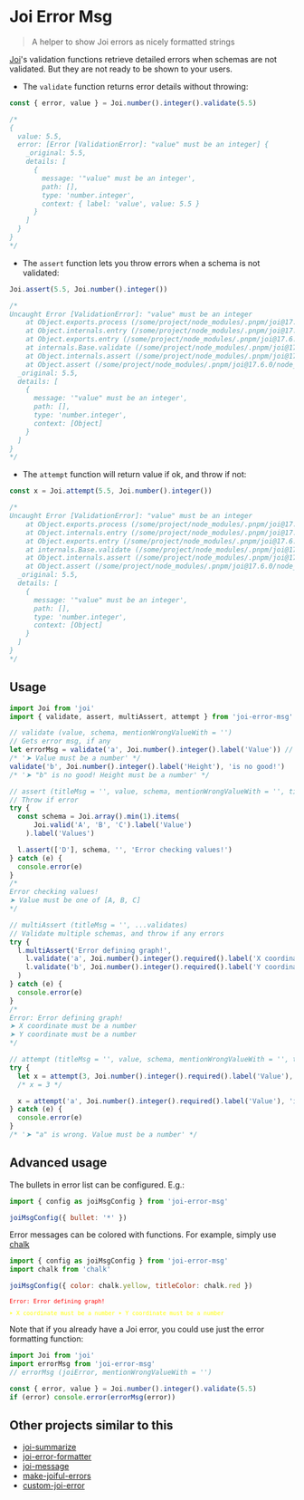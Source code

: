 # Joi Error Msg

> A helper to show Joi errors as nicely formatted strings

[Joi](https://www.npmjs.com/package/joi)'s validation functions retrieve detailed errors when schemas are not validated. But they are not ready to be shown to your users.

- The `validate` function returns error details without throwing:

```js
const { error, value } = Joi.number().integer().validate(5.5)

/*
{
  value: 5.5,
  error: [Error [ValidationError]: "value" must be an integer] {
    _original: 5.5,
    details: [
      {
        message: '"value" must be an integer',
        path: [],
        type: 'number.integer',
        context: { label: 'value', value: 5.5 }
      }
    ]
  }
}
*/
```

- The `assert` function lets you throw errors when a schema is not validated:

```js
Joi.assert(5.5, Joi.number().integer())

/*
Uncaught Error [ValidationError]: "value" must be an integer
    at Object.exports.process (/some/project/node_modules/.pnpm/joi@17.6.0/node_modules/joi/lib/errors.js:193:16)
    at Object.internals.entry (/some/project/node_modules/.pnpm/joi@17.6.0/node_modules/joi/lib/validator.js:153:26)
    at Object.exports.entry (/some/project/node_modules/.pnpm/joi@17.6.0/node_modules/joi/lib/validator.js:27:30)
    at internals.Base.validate (/some/project/node_modules/.pnpm/joi@17.6.0/node_modules/joi/lib/base.js:548:26)
    at Object.internals.assert (/some/project/node_modules/.pnpm/joi@17.6.0/node_modules/joi/lib/index.js:225:27)
    at Object.assert (/some/project/node_modules/.pnpm/joi@17.6.0/node_modules/joi/lib/index.js:102:19) {
  _original: 5.5,
  details: [
    {
      message: '"value" must be an integer',
      path: [],
      type: 'number.integer',
      context: [Object]
    }
  ]
}
*/
```

- The `attempt` function will return value if ok, and throw if not:

```js
const x = Joi.attempt(5.5, Joi.number().integer())

/*
Uncaught Error [ValidationError]: "value" must be an integer
    at Object.exports.process (/some/project/node_modules/.pnpm/joi@17.6.0/node_modules/joi/lib/errors.js:193:16)
    at Object.internals.entry (/some/project/node_modules/.pnpm/joi@17.6.0/node_modules/joi/lib/validator.js:153:26)
    at Object.exports.entry (/some/project/node_modules/.pnpm/joi@17.6.0/node_modules/joi/lib/validator.js:27:30)
    at internals.Base.validate (/some/project/node_modules/.pnpm/joi@17.6.0/node_modules/joi/lib/base.js:548:26)
    at Object.internals.assert (/some/project/node_modules/.pnpm/joi@17.6.0/node_modules/joi/lib/index.js:225:27)
    at Object.assert (/some/project/node_modules/.pnpm/joi@17.6.0/node_modules/joi/lib/index.js:102:19) {
  _original: 5.5,
  details: [
    {
      message: '"value" must be an integer',
      path: [],
      type: 'number.integer',
      context: [Object]
    }
  ]
}
*/
```

## Usage

```js
import Joi from 'joi'
import { validate, assert, multiAssert, attempt } from 'joi-error-msg'

// validate (value, schema, mentionWrongValueWith = '')
// Gets error msg, if any
let errorMsg = validate('a', Joi.number().integer().label('Value')) // use joi's label to define value's name
/* '➤ Value must be a number' */
validate('b', Joi.number().integer().label('Height'), 'is no good!')
/* '➤ "b" is no good! Height must be a number' */

// assert (titleMsg = '', value, schema, mentionWrongValueWith = '', titleMsg = '')
// Throw if error
try {
  const schema = Joi.array().min(1).items(
      Joi.valid('A', 'B', 'C').label('Value')
    ).label('Values')

  l.assert(['D'], schema, '', 'Error checking values!')
} catch (e) {
  console.error(e)
}
/*
Error checking values!
➤ Value must be one of [A, B, C]
*/

// multiAssert (titleMsg = '', ...validates)
// Validate multiple schemas, and throw if any errors
try {
  l.multiAssert('Error defining graph!',
    l.validate('a', Joi.number().integer().required().label('X coordinate')),
    l.validate('b', Joi.number().integer().required().label('Y coordinate'))
  )
} catch (e) {
  console.error(e)
}
/*
Error: Error defining graph!
➤ X coordinate must be a number
➤ Y coordinate must be a number
*/

// attempt (titleMsg = '', value, schema, mentionWrongValueWith = '', titleMsg = '')
try {
  let x = attempt(3, Joi.number().integer().required().label('Value'), 'is wrong.')
  /* x = 3 */

  x = attempt('a', Joi.number().integer().required().label('Value'), 'is wrong.')
} catch (e) {
  console.error(e)
}
/* '➤ "a" is wrong. Value must be a number' */
```

## Advanced usage

The bullets in error list can be configured. E.g.:

```js
import { config as joiMsgConfig } from 'joi-error-msg'

joiMsgConfig({ bullet: '*' })
```

Error messages can be colored with functions. For example, simply use [chalk](https://www.npmjs.com/package/chalk)

```js
import { config as joiMsgConfig } from 'joi-error-msg'
import chalk from 'chalk'

joiMsgConfig({ color: chalk.yellow, titleColor: chalk.red })
```

<div style="font-family: monospace; font-size: small">
<span style="color: red">
Error: Error defining graph!
</span>
<span style="color: yellow">

➤ X coordinate must be a number
➤ Y coordinate must be a number
</span>
</div>

Note that if you already have a Joi error, you could use just the error formatting function:

```js
import Joi from 'joi'
import errorMsg from 'joi-error-msg'
// errorMsg (joiError, mentionWrongValueWith = '')

const { error, value } = Joi.number().integer().validate(5.5)
if (error) console.error(errorMsg(error))
```

## Other projects similar to this

- [joi-summarize](https://www.npmjs.com/package/joi-summarize)
- [joi-error-formatter](https://www.npmjs.com/package/joi-error-formatter)
- [joi-message](https://www.npmjs.com/package/joi-message)
- [make-joiful-errors](https://www.npmjs.com/package/make-joiful-errors)
- [custom-joi-error](https://www.npmjs.com/package/custom-joi-error)
